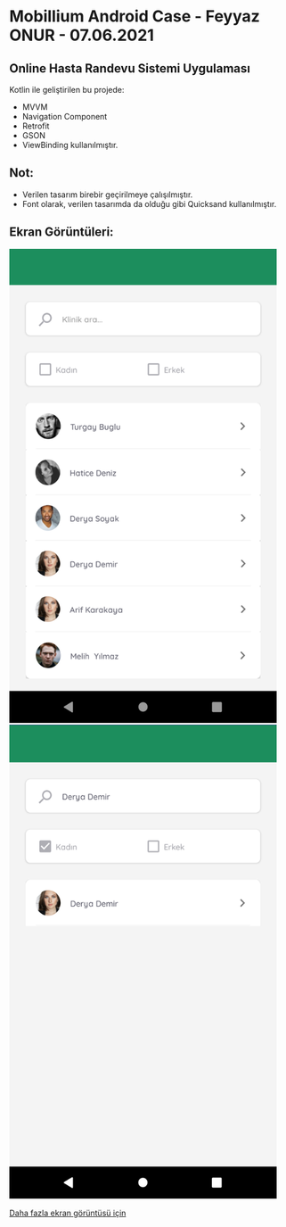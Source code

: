# Mobillium Android Case - Feyyaz ONUR - 07.06.2021

Online Hasta Randevu Sistemi Uygulaması
---
Kotlin ile geliştirilen bu projede:
- MVVM
- Navigation Component
- Retrofit
- GSON
- ViewBinding kullanılmıştır.

Not:
---
- Verilen tasarım birebir geçirilmeye çalışılmıştır.
- Font olarak, verilen tasarımda da olduğu gibi Quicksand kullanılmıştır.

Ekran Görüntüleri:
---
<img src="https://github.com/onurfeyyaz/mobillium-android-case/blob/main/Screenshots/ss_liste.png" width="480" height="850"/>
<img src="https://github.com/onurfeyyaz/mobillium-android-case/blob/main/Screenshots/ss_filtered1.png" width="480" height="850"/>

[Daha fazla ekran görüntüsü için](https://github.com/onurfeyyaz/mobillium-android-case/blob/main/Screenshots/)
